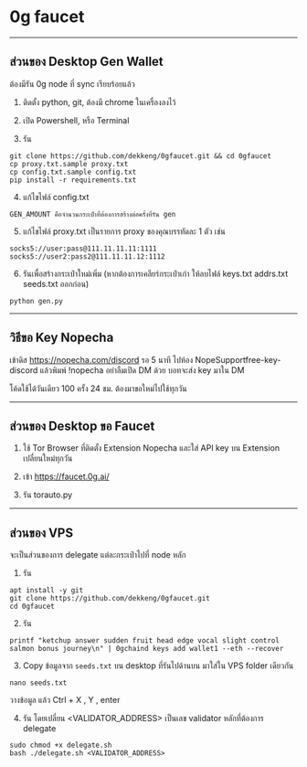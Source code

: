 # 0g faucet

-------------------
ส่วนของ Desktop Gen Wallet
-------------------

ต้องมีรัน 0g node ที่ sync เรียบร้อยแล้ว

1. ติดตั้ง python, git, ต้องมี chrome ในเครื่องลงไว้

2. เปิด Powershell, หรือ Terminal

3. รัน
```
git clone https://github.com/dekkeng/0gfaucet.git && cd 0gfaucet
cp proxy.txt.sample proxy.txt
cp config.txt.sample config.txt
pip install -r requirements.txt
```

4. แก้ไขไฟล์ config.txt
```
GEN_AMOUNT คือจำนวนกระเป๋าที่ต้องการสร้างต่อครั้งที่รัน gen
```

5. แก้ไขไฟล์ proxy.txt เป็นรายการ proxy ของคุณบรรทัดละ 1 ตัว เช่น
```
socks5://user:pass@111.11.11.11:1111
socks5://user2:pass2@111.11.11.12:1112
```

6. รันเพื่อสร้างกระเป๋าใหม่เพิ่ม (หากต้องการเคลียร์กระเป๋าเก่า ให้ลบไฟล์ keys.txt addrs.txt seeds.txt ออกก่อน)
```
python gen.py
```

-------------------
วิธีขอ Key Nopecha
-------------------

เข้าดิส https://nopecha.com/discord
รอ 5 นาที
ไปห้อง ⁠NopeSupport⁠free-key-discord แล้วพิมพ์ !nopecha
อย่าลืมเปิด DM ด้วย บอทจะส่ง key มาใน DM

โค้ดใช้ได้วันเดียว 100 ครั้ง 24 ชม. ต้องมาขอใหม่ไปใช้ทุกวัน

-------------------
ส่วนของ Desktop ขอ Faucet
-------------------

1. ใช้ Tor Browser ที่ติดตั้ง Extension Nopecha และใส่ API key บน Extension เปลี่ยนใหม่ทุกวัน

2. เข้า https://faucet.0g.ai/

3. รัน torauto.py

-------------------
ส่วนของ VPS
-------------------

จะเป็นส่วนของการ delegate แต่ละกระเป๋าไปที่ node หลัก

1. รัน
```
apt install -y git
git clone https://github.com/dekkeng/0gfaucet.git
cd 0gfaucet
```

2. รัน
```
printf "ketchup answer sudden fruit head edge vocal slight control salmon bonus journey\n" | 0gchaind keys add wallet1 --eth --recover
```

3. Copy ข้อมูลจาก `seeds.txt` บน desktop ที่รันไปด้านบน มาใส่ใน VPS folder เดียวกัน
```
nano seeds.txt
```
วางข้อมูล
แล้ว Ctrl + X , Y , enter

4. รัน โดยเปลี่ยน <VALIDATOR_ADDRESS> เป็นเลข validator หลักที่ต้องการ delegate
```
sudo chmod +x delegate.sh
bash ./delegate.sh <VALIDATOR_ADDRESS>
```